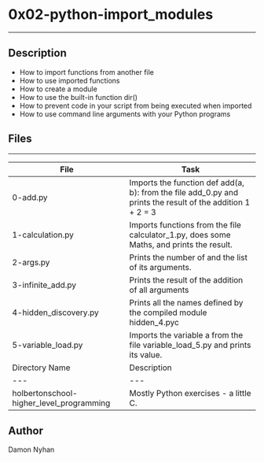 # 0x02-python-import_modules
---
## Description
* How to import functions from another file
* How to use imported functions
* How to create a module
* How to use the built-in function dir()
* How to prevent code in your script from being executed when imported
* How to use command line arguments with your Python programs
## Files
---
File|Task
---|---
0-add.py | Imports the function def add(a, b): from the file add_0.py and prints the result of the addition 1 + 2 = 3
1-calculation.py | Imports functions from the file calculator_1.py, does some Maths, and prints the result.
2-args.py | Prints the number of and the list of its arguments.
3-infinite_add.py | Prints the result of the addition of all arguments
4-hidden_discovery.py | Prints all the names defined by the compiled module hidden_4.pyc
5-variable_load.py | Imports the variable a from the file variable_load_5.py and prints its value.
Directory Name | Description
---|---
holbertonschool-higher_level_programming | Mostly Python exercises - a little C.

## Author
Damon Nyhan